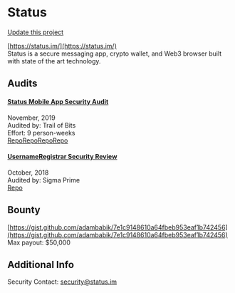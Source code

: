 
# Status

[Update this project](https://github.com/ConsenSys/blockchainSecurityDB/edit/master/projects/status.json)
  
[https://status.im/](https://status.im/)<br>
Status is a secure messaging app, crypto wallet, and Web3 browser built with state of the art technology.


## Audits



#### [Status Mobile App Security Audit](https://our.status.im/status-mobile-app-security-audit-complete-ahead-of-v1-launch/)

November, 2019<br>
Audited by: Trail of Bits<br>Effort: 9 person-weeks<br>
[Repo](https://github.com/status-im/status-protocol-go)[Repo](https://github.com/status-im/status-go)[Repo](https://github.com/status-im/whisper)[Repo](https://github.com/status-im/status-react)
      


#### [UsernameRegistrar Security Review](https://github.com/sigp/public-audits/blob/master/status/review.pdf)

October, 2018<br>
Audited by: Sigma Prime<br>
[Repo](https://github.com/status-im/ens-usernames/commit/30ce35c7efe0079d8df286826d4f826f102c818e)
      

  

## Bounty

[https://gist.github.com/adambabik/7e1c9148610a64fbeb953eaf1b742456](https://gist.github.com/adambabik/7e1c9148610a64fbeb953eaf1b742456)<br>
Max payout: $50,000


## Additional Info

Security Contact: security@status.im
